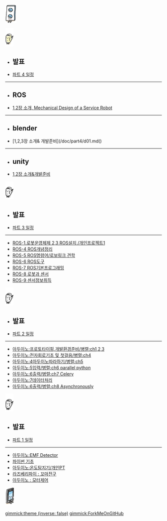 #

[![Main](/doc/img/m01.gif)](/)

[![PART4](/doc/img/m05_ros.gif)]()

  * ## 발표
  * [파트 4 일정](doc/part4/intro.md)
  ----------
  * ## ROS
  * [1,2장 소개, Mechanical Design of a Service Robot](/doc/part4/d01.md)
  ----------
  * ## blender
  * [1,2,3장 소개& 개발준비](/doc/part4/d01.md()
  ----------
  * ## unity
  * [1,2장 소개&개발준비](/doc/part4/d01.md)


[![PART3](/doc/img/m06.gif)]()

  * ## 발표
  * [파트 3 일정](doc/part3/intro.md)
  ----------
  * [ROS-1.로봇운영체제 2,3 ROS설치 /개인프로젝트1](doc/part3/d01.md)
  * [ROS-4 ROS개념정리](doc/part3/d02.md)
  * [ROS-5 ROS명령어/로보링크 견학](doc/part3/d03.md)
  * [ROS-6 ROS도구](doc/part3/d04.md)
  * [ROS-7 ROS기본프로그래밍](doc/part3/d05.md)
  * [ROS-8 로봇과 센서](doc/part3/d06.md)
  * [ROS-9 센서정보취득](doc/part3/d07.md)

[![PART2](/doc/img/m06.gif)]()

  * ## 발표
  * [파트 2 일정](doc/part2/intro.md)
  ----------
  * [아두이노:프로토타이핑,개발환경준비/병렬:ch1,2,3](doc/part2/d01.md)
  * [아두이노:전자회로기초 및 첫걸음/병렬:ch4](doc/part2/d02.md)
  * [아두이노:4아두이노따라하기/병렬:ch5](doc/part2/d03.md)
  * [아두이노:5입력/병렬:ch6 parallel python](doc/part2/d04.md)
  * [아두이노:6출력/병렬:ch7 Celery](doc/part2/d05.md)
  * [아두이노:7데이터처리](doc/part2/d06.md)
  * [아두이노:6출력/병렬:ch8 Asynchronously](doc/part2/d07.md)

[![PART1](/doc/img/m06.gif)]()

  * ## 발표
  * [파트 1 일정](doc/part1/intro.md)
  ----------
  * [아두이노:EMF Detector](doc/part1/d01.md)
  * [파이썬 기초](doc/part1/d02.md)
  * [아두이노:온도탐지기/개인PT](doc/part1/d03.md)
  * [라즈베리파이 : 꼬마전구](doc/part1/d04.md)
  * [아두이노 : 모터제어](doc/part1/d05.md)

[![모임후기](/doc/img/m04.gif)](doc/after.md)

[gimmick:theme (inverse: false)](bootstrap)
[gimmick:ForkMeOnGitHub](https://github.com/arduberryspin/arduberryspin.github.io)

<style>
.dropdown{
	display: flex !important;
}
#md-content{
	width: 100% !important;
}
.img-thumbnail{
	/*width: 100%;*/
}

#md-page-menu{
	display:none;
}

iframe{
	width: 100%;
	height: 600px;
]}
</style>
